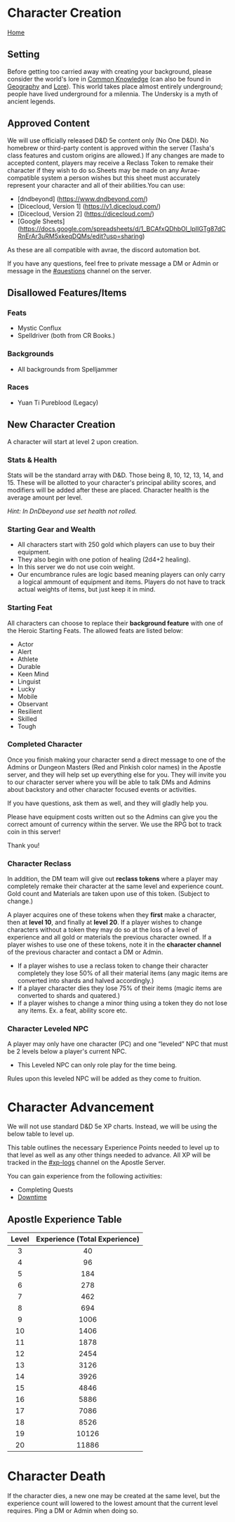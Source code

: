 # Character Creation
[Home](../11%20General/11.01%20Server%20Introduction.md)

## Setting
Before getting too carried away with creating your background, please consider the world's lore in [Common Knowledge](https://discord.com/channels/1003087059247964161/1003087060544000037) (can also be found in [Geography](../14%20Geography/Geography%20Overview.md) and [Lore](../12%20Lore/12.01%20Lore%20Overview.md)). This world takes place almost entirely underground; people have lived underground for a milennia. The Undersky is a myth of ancient legends.

## Approved Content
We will use officially released D&D 5e content only (No One D&D). No homebrew or third-party content is approved within the server (Tasha's class features and custom origins are allowed.) If any changes are made to accepted content, players may receive a Reclass Token to remake their character if they wish to do so.Sheets may be made on any Avrae-compatible system a person wishes but this sheet must accurately represent your character and all of their abilities.You can use: 

- [dndbeyond] (https://www.dndbeyond.com/) 
- [Dicecloud, Version 1] (https://v1.dicecloud.com/) 
- [Dicecloud, Version 2] (https://dicecloud.com/) 
- [Google Sheets] (https://docs.google.com/spreadsheets/d/1_BCAfxQDhbOl_lpIIGTg87dCRnErAr3uRM5xkeqDQMs/edit?usp=sharing)

As these are all compatible with avrae, the discord automation bot.

If you have any questions, feel free to private message a DM or Admin or message in the [#questions](https://discord.com/channels/1003087059247964161/1003087060103594023) channel on the server.

## Disallowed Features/Items
### Feats
- Mystic Conflux
- Spelldriver (both from CR Books.)

### Backgrounds 
- All backgrounds from Spelljammer

### Races
- Yuan Ti Pureblood (Legacy)

## New Character Creation
A character will start at level 2 upon creation.

### Stats & Health
Stats will be the standard array with D&D. Those being 8, 10, 12, 13, 14, and 15. These will be allotted to your character's principal ability scores, and modifiers will be added after these are placed. Character health is the average amount per level.

*Hint: In DnDbeyond use set health not rolled.*

### Starting Gear and Wealth
- All characters start with 250 gold which players can use to buy their equipment. 
- They also begin with one potion of healing (2d4+2 healing). 
- In this server we do not use coin weight.
- Our encumbrance rules are logic based meaning players can only carry a logical ammount of equipment and items. Players do not have to track actual weights of items, but just keep it in mind.

### Starting Feat
All characters can choose to replace their **background feature** with one of the Heroic Starting Feats. The allowed feats are listed below: 
 - Actor
 - Alert
 - Athlete
 - Durable
 - Keen Mind
 - Linguist
 - Lucky
 - Mobile
 - Observant
 - Resilient
 - Skilled
 - Tough 

### Completed Character
Once you finish making your character send a direct message to one of the Admins or Dungeon Masters (Red and Pinkish color names) in the Apostle server, and they will help set up everything else for you. They will invite you to our character server where you will be able to talk DMs and Admins about backstory and other character focused events or activities. 

If you have questions, ask them as well, and they will gladly help you. 

Please have equipment costs written out so the Admins can give you the correct amount of currency within the server. We use the RPG bot to track coin in this server!

Thank you!

### Character Reclass
In addition, the DM team will give out **reclass tokens** where a player may completely remake their character at the same level and experience count. Gold count and Materials are taken upon use of this token. (Subject to change.)

A player acquires one of these tokens when they **first** make a character, then at **level 10**, and finally at **level 20**. If a player wishes to change characters without a token they may do so at the loss of a level of experience and all gold or materials the previous character owned. If a player wishes to use one of these tokens, note it in the **character channel** of the previous character and contact a DM or Admin.

- If a player wishes to use a reclass token to change their character completely they lose 50% of all their material items (any magic items are converted into shards and halved accordingly.)
- If a player character dies they lose 75% of their items (magic items are converted to shards and quatered.)
- If a player wishes to change a minor thing using a token they do not lose any items. Ex. a feat, ability score etc.

### Character Leveled NPC
A player may only have one character (PC) and one “leveled” NPC that must be 2 levels below a player's current NPC. 

- This Leveled NPC can only role play for the time being.

Rules upon this leveled NPC will be added as they come to fruition. 

# Character Advancement
We will not use standard D&D 5e XP charts. Instead, we will be using the below table to level up.

This table outlines the necessary Experience Points needed to level up to that level as well as any other things needed to advance. All XP will be tracked in the [#xp-logs](https://discord.com/channels/1003087059247964161/1003087060313325669) channel on the Apostle Server.

You can gain experience from the following activities:
- Completing Quests
- [Downtime](../13%20Downtime/13.04%20Downtime%20Experience.md)

## Apostle Experience Table
Level | Experience (Total Experience)
:--: | :--: 
3 | 40
4 | 96
5 | 184
6 | 278
7 | 462
8 | 694
9 | 1006
10 | 1406
11 | 1878
12 | 2454
13 | 3126
14 | 3926
15 | 4846
16 | 5886
17 | 7086
18 | 8526
19 | 10126
20 | 11886

# Character Death
If the character dies, a new one may be created at the same level, but the experience count will lowered to the lowest amount that the current level requires. Ping a DM or Admin when doing so.



